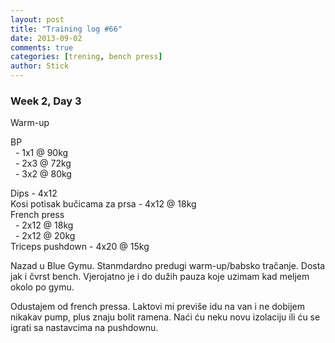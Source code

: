```yaml
---
layout: post
title: "Training log #66"
date: 2013-09-02
comments: true
categories: [trening, bench press]
author: Stick
---
```


### Week 2, Day 3   

Warm-up  

BP  
&nbsp; - 1x1 @ 90kg   
&nbsp; - 2x3 @ 72kg   
&nbsp; - 3x2 @ 80kg    

Dips - 4x12   
Kosi potisak bučicama za prsa - 4x12 @ 18kg    
French press  
&nbsp; - 2x12 @ 18kg  
&nbsp; - 2x12 @ 20kg  
Triceps pushdown - 4x20 @ 15kg   

Nazad u Blue Gymu. Stanmdardno predugi warm-up/babsko tračanje. Dosta jak i čvrst bench. Vjerojatno je i do dužih pauza koje uzimam kad meljem okolo po gymu.

Odustajem od french pressa. Laktovi mi previše idu na van i ne dobijem nikakav pump, plus znaju bolit ramena. Naći ću neku novu izolaciju ili ću se igrati sa nastavcima na pushdownu.

